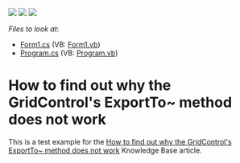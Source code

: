 <!-- default badges list -->
![](https://img.shields.io/endpoint?url=https://codecentral.devexpress.com/api/v1/VersionRange/128628838/13.1.4%2B)
[![](https://img.shields.io/badge/Open_in_DevExpress_Support_Center-FF7200?style=flat-square&logo=DevExpress&logoColor=white)](https://supportcenter.devexpress.com/ticket/details/E2756)
[![](https://img.shields.io/badge/📖_How_to_use_DevExpress_Examples-e9f6fc?style=flat-square)](https://docs.devexpress.com/GeneralInformation/403183)
<!-- default badges end -->
<!-- default file list -->
*Files to look at*:

* [Form1.cs](./CS/Form1.cs) (VB: [Form1.vb](./VB/Form1.vb))
* [Program.cs](./CS/Program.cs) (VB: [Program.vb](./VB/Program.vb))
<!-- default file list end -->
# How to find out why the GridControl's ExportTo~ method does not work


<p>This is a test example for the <a href="https://www.devexpress.com/Support/Center/p/K18448">How to find out why the GridControl's ExportTo~ method does not work</a> Knowledge Base article.</p>

<br/>


